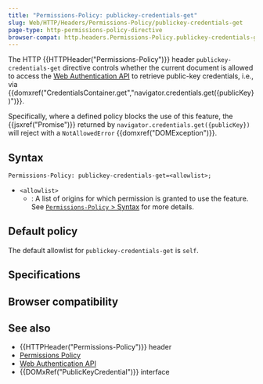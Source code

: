 ```yaml
---
title: "Permissions-Policy: publickey-credentials-get"
slug: Web/HTTP/Headers/Permissions-Policy/publickey-credentials-get
page-type: http-permissions-policy-directive
browser-compat: http.headers.Permissions-Policy.publickey-credentials-get
---
```




The HTTP {{HTTPHeader("Permissions-Policy")}} header `publickey-credentials-get` directive controls whether the current document is allowed to access the [Web Authentication API](/Web/API/Web_Authentication_API) to retrieve public-key credentials, i.e., via {{domxref("CredentialsContainer.get","navigator.credentials.get({publicKey})")}}.

Specifically, where a defined policy blocks the use of this feature, the {{jsxref("Promise")}} returned by `navigator.credentials.get({publicKey})` will reject with a `NotAllowedError` {{domxref("DOMException")}}.

## Syntax

```http
Permissions-Policy: publickey-credentials-get=<allowlist>;
```

- `<allowlist>`
  - : A list of origins for which permission is granted to use the feature. See [`Permissions-Policy` > Syntax](/Web/HTTP/Headers/Permissions-Policy#syntax) for more details.

## Default policy

The default allowlist for `publickey-credentials-get` is `self`.

## Specifications



## Browser compatibility



## See also

- {{HTTPHeader("Permissions-Policy")}} header
- [Permissions Policy](/Web/HTTP/Permissions_Policy)
- [Web Authentication API](/Web/API/Web_Authentication_API)
- {{DOMxRef("PublicKeyCredential")}} interface
